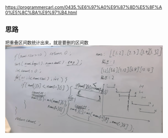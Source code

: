 https://programmercarl.com/0435.%E6%97%A0%E9%87%8D%E5%8F%A0%E5%8C%BA%E9%97%B4.html  

## 思路
把重叠区间数统计出来，就是要删的区间数  
![img_3.png](img_3.png)